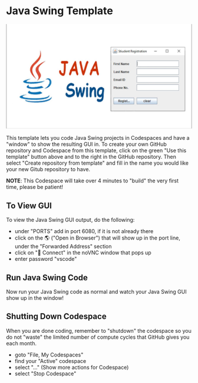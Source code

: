 # Java Swing Template

![Java Swing image](./images/java_swing.jpg)

This template lets you code Java Swing projects in Codespaces and have a "window" to show the resulting GUI in. To create your own GitHub repository and Codespace from this template, click on the green "Use this template" button above and to the right in the GitHub repository. Then select "Create repository from template" and fill in the name you would like your new Gitub repository to have.

**NOTE**: This Codespace will take over 4 minutes to "build" the very first time, please be patient!

## To View GUI

To view the Java Swing GUI output, do the following:
- under "PORTS" add in port 6080, if it is not already there
- click on the 🌎 ("Open in Browser") that will show up in the port line, under the "Forwarded Address" section
- click on "🔗 Connect" in the noVNC window that pops up
- enter password "vscode"

## Run Java Swing Code

Now run your Java Swing code as normal and watch your Java Swing GUI show up in the window!

## Shutting Down Codespace

When you are done coding, remember to "shutdown" the codespace so you do not "waste" the limited number of compute cycles that GitHub gives you each month.

- goto "File, My Codespaces"
- find your "Active" codespace
- select "..." (Show more actions for Codespace)
- select "Stop Codespace"